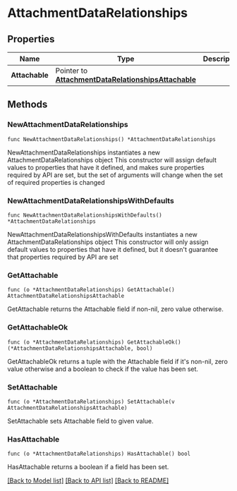 # AttachmentDataRelationships

## Properties

Name | Type | Description | Notes
------------ | ------------- | ------------- | -------------
**Attachable** | Pointer to [**AttachmentDataRelationshipsAttachable**](AttachmentDataRelationshipsAttachable.md) |  | [optional] 

## Methods

### NewAttachmentDataRelationships

`func NewAttachmentDataRelationships() *AttachmentDataRelationships`

NewAttachmentDataRelationships instantiates a new AttachmentDataRelationships object
This constructor will assign default values to properties that have it defined,
and makes sure properties required by API are set, but the set of arguments
will change when the set of required properties is changed

### NewAttachmentDataRelationshipsWithDefaults

`func NewAttachmentDataRelationshipsWithDefaults() *AttachmentDataRelationships`

NewAttachmentDataRelationshipsWithDefaults instantiates a new AttachmentDataRelationships object
This constructor will only assign default values to properties that have it defined,
but it doesn't guarantee that properties required by API are set

### GetAttachable

`func (o *AttachmentDataRelationships) GetAttachable() AttachmentDataRelationshipsAttachable`

GetAttachable returns the Attachable field if non-nil, zero value otherwise.

### GetAttachableOk

`func (o *AttachmentDataRelationships) GetAttachableOk() (*AttachmentDataRelationshipsAttachable, bool)`

GetAttachableOk returns a tuple with the Attachable field if it's non-nil, zero value otherwise
and a boolean to check if the value has been set.

### SetAttachable

`func (o *AttachmentDataRelationships) SetAttachable(v AttachmentDataRelationshipsAttachable)`

SetAttachable sets Attachable field to given value.

### HasAttachable

`func (o *AttachmentDataRelationships) HasAttachable() bool`

HasAttachable returns a boolean if a field has been set.


[[Back to Model list]](../README.md#documentation-for-models) [[Back to API list]](../README.md#documentation-for-api-endpoints) [[Back to README]](../README.md)


